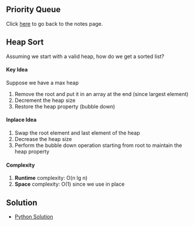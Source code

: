 ## Priority Queue
Click [here](../notes.md) to go back to the notes page.

## Heap Sort
Assuming we start with a valid heap, how do we get a sorted list?

#### Key Idea
Suppose we have a max heap
1. Remove the root and put it in an array at the end (since largest element)
2. Decrement the heap size
3. Restore the heap property (bubble down)

#### Inplace Idea
1. Swap the root element and last element of the heap
2. Decrease the heap size
3. Perform the bubble down operation starting from root to maintain the heap property

#### Complexity
1. **Runtime** complexity: O(n lg n)
2. **Space** complexity: O(1) since we use in place

## Solution
- [Python Solution](heap_sort.py)